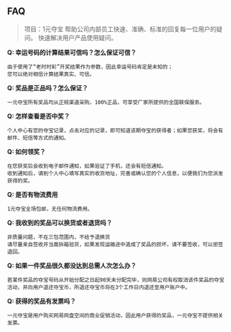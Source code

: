 
## FAQ

> 项目：1元夺宝
> 帮助公司内部员工快速、准确、标准的回复每一位用户的疑问。
> 快速解决用户产品使用疑问。

<!-- 
本文档由产品助理维护并更新。
-->
 
__Q: 幸运号码的计算结果可信吗？怎么保证可信？__


```
由于使用了“老时时彩”开奖结果作为参数，因此幸运号码肯定是未知的；
您可以绝对相信计算结果真实、可信。
```

__Q: 奖品是正品吗？怎么保证？__

```
一元夺宝所有奖品均从正规渠道采购，100%正品，可享受厂家所提供的全国联保服务。
```

__Q: 怎样查看是否中奖？__

```
个人中心有您的夺宝记录，点击对应的记录，即可知道该期夺宝的获得者；如果您获奖，将会有邮件、短信等方式的通知。
```

__Q: 如何领奖？__

```
在您获奖后会收到电子邮件通知，如果验证了手机，还会有短信通知。
收到通知后，请到个人中心填写真实的收货地址，完善或确认您的个人信息，以便我们为您派发获得的奖。

```
__Q: 是否有物流费用__

```
1元夺宝全场包邮，无任何物流费用。
```

__Q: 我收到的奖品可以换货或者退货吗？__

```
非质量问题，不在三包范围内，不给予退换货
请尽量亲自签收并当面拆箱验货，如果发现运输途中造成了奖品的损坏，请不要签收，可以拒签退回。
```

__Q: 如果一件奖品很久都没达到总需人次怎么办？__

```
若某件奖品的夺宝号码从开始分配之日起90天未分配完毕，则网易公司有权取消该件奖品的夺宝活动，并向用户退还夺宝币，所退还夺宝币将在3个工作日内退还至用户账户中。
```

__Q: 获得的奖品有发票吗？__

```
一元夺宝是用户购买网易网盘空间的商业促销活动，因此用户获得的奖品，一元夺宝不提供相关发票。
```









